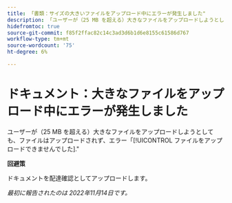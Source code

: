 ```yaml
---
title: 「書類：サイズの大きいファイルをアップロード中にエラーが発生しました"
description: 「ユーザーが（25 MB を超える）大きなファイルをアップロードしようとした場合、ファイルはアップロードされず、「ファイルのアップロードに失敗しました」というエラーが表示されます。」
hidefromtoc: true
source-git-commit: f85f2ffac82c14c3ad3d6b1d6e8155c61586d767
workflow-type: tm+mt
source-wordcount: '75'
ht-degree: 6%

---
```



# ドキュメント：大きなファイルをアップロード中にエラーが発生しました

<!--This article is on WF and WFP TOCs-->

ユーザーが（25 MB を超える）大きなファイルをアップロードしようとしても、ファイルはアップロードされず、エラー「[!UICONTROL ファイルをアップロードできませんでした].&quot;

**回避策**

ドキュメントを配達確認としてアップロードします。

_最初に報告されたのは 2022年11月14日です。_

